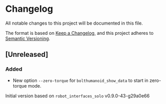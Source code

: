 # Changelog
All notable changes to this project will be documented in this file.

The format is based on [Keep a Changelog](https://keepachangelog.com/en/1.0.0/),
and this project adheres to [Semantic Versioning](https://semver.org/spec/v2.0.0.html).

## [Unreleased]
### Added
- New option `--zero-torque` for `bolthumanoid_show_data` to start in
  zero-torque mode.

Initial version based on `robot_interfaces_solo` v0.9.0-43-g29a0e66
